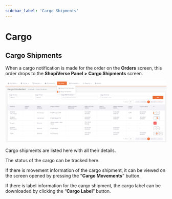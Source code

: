 ```yaml
---
sidebar_label: 'Cargo Shipments'
---
```


# Cargo

## Cargo Shipments

When a cargo notification is made for the order on the **Orders** screen, this order drops to the **ShopiVerse Panel > Cargo Shipments** screen.

![Cargo](../cargo/img/CargoSend.png)

Cargo shipments are listed here with all their details.

The status of the cargo can be tracked here.

If there is movement information of the cargo shipment, it can be viewed on the screen opened by pressing the "**Cargo Movements**" button.

If there is label information for the cargo shipment, the cargo label can be downloaded by clicking the “**Cargo Label**” button.